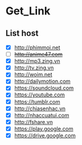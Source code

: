 # Get_Link

## List host

- [x] http://phimmoi.net
- [ ] ~~http://anime47.com~~
- [x] http://mp3.zing.vn
- [x] http://tv.zing.vn
- [x] http://woim.net
- [x] http://dailymotion.com
- [x] https://soundcloud.com
- [x] https://youtube.com
- [x] https://tumblr.com
- [x] http://chiasenhac.vn
- [x] http://nhaccuatui.com
- [x] http://fshare.vn
- [x] https://play.google.com
- [x] https://drive.google.com
